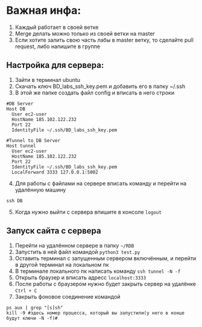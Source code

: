# Важная инфа:
1. Каждый работает в своей ветке
2. Merge делать можно только из своей ветки на master
3. Если хотите залить свою часть лабы в master ветку, то сделайте pull request, либо напишите в группе

## Настройка для сервера:
1. Зайти в терминал ubuntu
2. Скачать ключ BD_labs_ssh_key.pem и добавить его в папку ~/.ssh
3. В этой же папке создать файл config и вписать в него строки
```
#DB Server
Host DB
  User ec2-user
  HostName 185.102.122.232
  Port 22
  IdentityFile ~/.ssh/BD_labs_ssh_key.pem

#Tunnel to DB Server
Host tunnel
  User ec2-user
  HostName 185.102.122.232
  Port 22
  IdentityFile ~/.ssh/BD_labs_ssh_key.pem
  LocalForward 3333 127.0.0.1:5002
```
4. Для работы с файлами на сервере вписать команду и перейти на удалённую машину
```
ssh DB
```
5. Когда нужно выйти с сервера впишите в консоле ``logout``

## Запуск сайта с сервера
1. Перейти на удалённом сервере в папку ``~/RDB``
2. Запустить в ней файл командой ``python3 test.py``
3. Оставить терминал с запущенным сервером включённым, и перейти в другой терминал на локальном пк
4. В терминале локального пк написать команду ``ssh tunnel -N -f``
5. Открыть браузер и вписать адресс ``localhost:3333``
6. После работы с браузером нужно будет закрыть сервер на удалёнке ``Ctrl + C``
7. Закрыть фоновое соединение командой
```
ps aux | grep "[s]sh"
kill -9 #здесь номер процесса, который вы запустили(у него в конце будут ключи -N -f)#
```